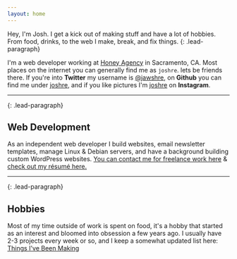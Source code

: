 ```yaml
---
layout: home
---
```


Hey, I'm Josh. I get a kick out of making stuff and have a lot of hobbies. From food, drinks, to the web I make, break, and fix things.
{: .lead-paragraph}

I'm a web developer working at [Honey Agency](http://honeyagency.com/) in Sacramento, CA. Most places on the internet you can generally find me as `joshre`. lets be friends there. If you're into **Twitter** my username is [@jawshre](http://twitter.com/jawshre), on **Github** you can find me under [joshre](http://github.com/joshre), and if you like pictures I'm [joshre](http://instagram.com/joshre) on **Instagram**.  

---
{: .lead-paragraph}

## Web Development

As an independent web developer I build websites, email newsletter templates, manage Linux & Debian servers, and have a background building custom WordPress websites. [You can contact me for freelance work here](mailto:jreederesparza@gmail.com?Subject=Web%20Development) & [check out my r&eacute;sum&eacute; here.](/resume/) 

---
{: .lead-paragraph}

## Hobbies

Most of my time outside of work is spent on food, it's a hobby that started as an interest and bloomed into obsession a few years ago. I usually have 2-3 projects every week or so, and I keep a somewhat updated list here: [Things I've Been Making](/been-making/)
